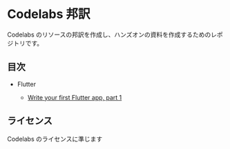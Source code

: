 # Codelabs 邦訳

Codelabs のリソースの邦訳を作成し、ハンズオンの資料を作成するためのレポジトリです。 

## 目次

- Flutter

   - [Write your first Flutter app, part 1](https://docs.google.com/document/d/1Ec9z15R6uIHjxqRPQMnqhzZI6eIigMxGjsKsqvu8mEw)

## ライセンス

Codelabs のライセンスに準じます
